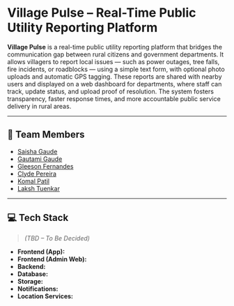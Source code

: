 # Village Pulse – Real-Time Public Utility Reporting Platform

**Village Pulse** is a real-time public utility reporting platform that bridges the communication gap between rural citizens and government departments. It allows villagers to report local issues — such as power outages, tree falls, fire incidents, or roadblocks — using a simple text form, with optional photo uploads and automatic GPS tagging. These reports are shared with nearby users and displayed on a web dashboard for departments, where staff can track, update status, and upload proof of resolution. The system fosters transparency, faster response times, and more accountable public service delivery in rural areas.

---

## 👥 Team Members

- [Saisha Gaude](https://github.com/yourusername)
- [Gautami Gaude](https://github.com/member2)
- [Gleeson Fernandes](https://github.com/member3)
- [Clyde Pereira](https://github.com/member4)
- [Komal Patil](https://github.com/member5)
- [Laksh Tuenkar](https://github.com/member6)

---

## 💻 Tech Stack

> *(TBD – To Be Decided)*

- **Frontend (App):**  
- **Frontend (Admin Web):** 
- **Backend:**   
- **Database:**  
- **Storage:**   
- **Notifications:**  
- **Location Services:** 
